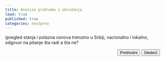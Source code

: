 ```yaml
---
title: Analiza problema i okruženja
lead: true
published: true
categories: nextprev
---
```


(pregled stanja i polazna osnova trenutno u Srbiji, nacionalno i lokalno, odgovor na pitanje šta radi a šta ne?



<div id="next_prev_buttons" class="post-content">
    <button id="next" style="float: right;">Sledeći</button>
    <button id="prev" style="float: right; margin-right: 5px;">Prethodni</button>
  </div>
